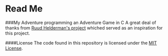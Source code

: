 # Read Me

###My Adventure programming an Adventure Game in C
A great deal of thanks from [Ruud Helderman's project](https://helderman.github.io/htpataic/htpataic01.html) whiched served as an
inspiration for this project.

####License
The code found in this repository is licensed under the [MIT License](LICENSE.txt).
